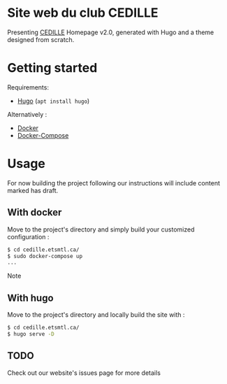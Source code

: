 # Site web du club CEDILLE

Presenting [CEDILLE](https://cedille.etsmtl.ca/) Homepage v2.0, generated with Hugo and a theme designed from scratch.
# Getting started

Requirements:

* [Hugo](https://gohugo.io/) (`apt install hugo`)

Alternatively :

* [Docker](https://docs.docker.com/get-docker/)
* [Docker-Compose](https://docs.docker.com/compose/install/)

# Usage 

For now building the project following our instructions will include content marked has draft.

## With docker

Move to the project's directory and simply build your customized configuration :
```bash
$ cd cedille.etsmtl.ca/
$ sudo docker-compose up 
...
```
Note 
## With hugo

Move to the project's directory and locally build the site with :
```bash
$ cd cedille.etsmtl.ca/
$ hugo serve -D
```

## TODO
Check out our website's issues page for more details
